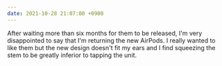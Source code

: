 ```yaml
---
date: 2021-10-28 21:07:00 +0900
---
```


After waiting more than six months for them to be released, I'm very disappointed to say that I'm returning the new AirPods. I really wanted to like them but the new design doesn't fit my ears and I find squeezing the stem to be greatly inferior to tapping the unit.

